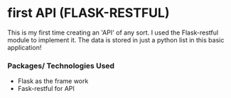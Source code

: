 # first API (FLASK-RESTFUL)

This is my first time creating an 'API' of any sort. I used the Flask-restful module to implement it.
The data is stored in just a python list in this basic application!

### Packages/ Technologies Used
 - Flask as the frame work
 - Fask-restful for API
